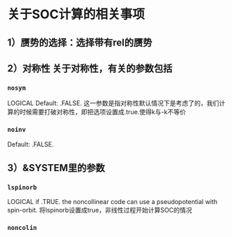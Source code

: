 # 关于SOC计算的相关事项
## 1）赝势的选择：选择带有rel的赝势

## 2）对称性 关于对称性，有关的参数包括

### `nosym`
LOGICAL
Default:	.FALSE.
这一参数是指对称性默认情况下是考虑了的，我们计算的时候需要打破对称性，即把选项设置成.true.使得k与-k不等价
### `noinv` 
Default:	.FALSE.

## 3）&SYSTEM里的参数

### `lspinorb`
LOGICAL
if .TRUE. the noncollinear code can use a pseudopotential with spin-orbit.
将lspinorb设置成true，非线性过程开始计算SOC的情况

### `noncolin`
